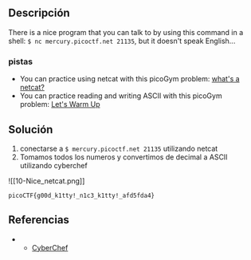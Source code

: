 ## Descripción 

There is a nice program that you can talk to by using this command in a shell: `$ nc mercury.picoctf.net 21135`, but it doesn't speak English...

### pistas

- You can practice using netcat with this picoGym problem: [what's a netcat?](https://play.picoctf.org/practice/challenge/34)
- You can practice reading and writing ASCII with this picoGym problem: [Let's Warm Up](https://play.picoctf.org/practice/challenge/22)

## Solución

1.  conectarse a `$ mercury.picoctf.net 21135` utilizando netcat
2. Tomamos todos los numeros y convertimos de decimal a ASCII utilizando cyberchef

![[10-Nice_netcat.png]]


```
picoCTF{g00d_k1tty!_n1c3_k1tty!_afd5fda4}
```

## Referencias

- - [CyberChef](https://cyberche)
